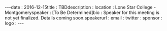 ---﻿date : 2016-12-15title : TBDdescription : location : Lone Star College - Montgomeryspeaker : [To Be Determined]bio : Speaker for this meeting is not yet finalized. Details coming soon.speakerurl : email : twitter : sponsor : logo : ---